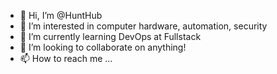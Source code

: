- 👋 Hi, I’m @HuntHub
- 👀 I’m interested in computer hardware, automation, security
- 🌱 I’m currently learning DevOps at Fullstack
- 💞️ I’m looking to collaborate on anything!
- 📫 How to reach me ...

<!---
HuntHub/HuntHub is a ✨ special ✨ repository because its `README.md` (this file) appears on your GitHub profile.
You can click the Preview link to take a look at your changes.
--->
